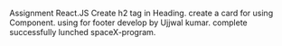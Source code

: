 Assignment React.JS 
Create h2 tag in Heading.
create a card for using Component.
using for footer develop by Ujjwal kumar.
complete successfully lunched  spaceX-program. 

